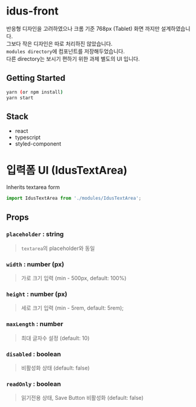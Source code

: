 # idus-front

반응형 디자인을 고려하였으나 크롬 기준 768px (Tablet) 화면 까지만 설계하였습니다.
\
그보다 작은 디자인은 따로 처리하진 않았습니다.\
`modules directory`에 컴포넌트를 저장해두었습니다.\
다른 directory는 보시기 편하기 위한 과제 별도의 UI 입니다.

## Getting Started

```sh
yarn (or npm install)
yarn start
```

## Stack

- react
- typescript
- styled-component

# 입력폼 UI (IdusTextArea)

Inherits textarea form

```js
import IdusTextArea from './modules/IdusTextArea';
```

## Props

### `placeholder` : string

> `textarea`의 placeholder와 동일

### `width` : number (px)

> 가로 크기 입력 (min - 500px, default: 100%)

### `height` : number (px)

> 세로 크기 입력 (min - 5rem, default: 5rem);

### `maxLength` : number

> 최대 글자수 설정 (default: 10)

### `disabled` : boolean

> 비활성화 상태 (default: false)

### `readOnly` : boolean

> 읽기전용 상태, Save Button 비활성화 (default: false)
